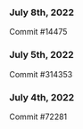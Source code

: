 ### July 8th, 2022

Commit #14475

### July 5th, 2022

Commit #314353


### July 4th, 2022

Commit #72281
